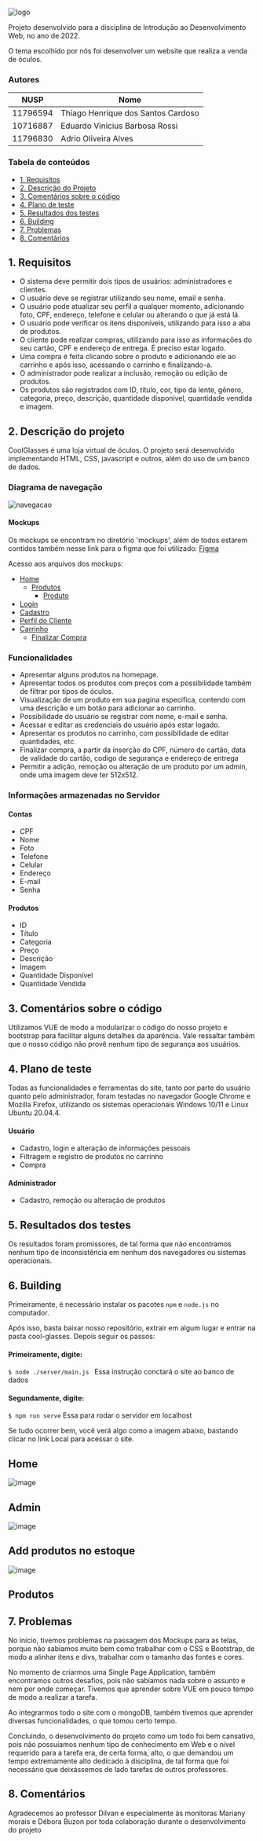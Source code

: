 

![logo](imagens/imagem-readme.png)

Projeto desenvolvido para a disciplina de Introdução ao Desenvolvimento Web, no ano de 2022.

O tema escolhido por nós foi desenvolver um website que realiza a venda de óculos.

### Autores

| NUSP     | Nome                       |
|----------|----------------------------|
| 11796594 |	Thiago Henrique dos Santos Cardoso     |
| 10716887 |  Eduardo Vinicius Barbosa Rossi         |
| 11796830 |  Adrio Oliveira Alves                   |

### Tabela de conteúdos 

- [1. Requisitos](#1-requisitos)
- [2. Descrição do Projeto](#2-descrição-do-projeto)
- [3. Comentários sobre o código](#3-comentários-sobre-o-código)
- [4. Plano de teste](#4-plano-de-teste)
- [5. Resultados dos testes](#5-resultados-dos-testes)
- [6. Building](#6-building)
- [7. Problemas](#7-problemas)
- [8. Comentários](#8-comentários)

## 1. Requisitos

- O sistema deve permitir dois tipos de usuários: administradores e clientes. 
- O usuário deve se registrar utilizando seu nome, email e senha.
- O usuário pode atualizar seu perfil a qualquer momento, adicionando foto, CPF, endereço, telefone e celular ou alterando o que já está lá. 
- O usuário pode verificar os itens disponíveis, utilizando para isso a aba de produtos.
- O cliente pode realizar compras, utilizando para isso as informações do seu cartão, CPF e endereço de entrega. É preciso estar logado.
- Uma compra é feita clicando sobre o produto e adicionando ele ao carrinho e após isso, acessando o carrinho e finalizando-a. 
- O administrador pode realizar a inclusão, remoção ou edição de produtos. 
- Os produtos são registrados com ID, título, cor, tipo da lente, gênero, categoria, preço, descrição, quantidade disponível, quantidade vendida e imagem. 


## 2. Descrição do projeto

CoolGlasses é uma loja virtual de óculos. O projeto será desenvolvido implementando HTML, CSS, javascript e outros, além do uso de um banco de dados. 

### Diagrama de navegação
![navegacao](imagens/diagramaNavegacao.png)

#### Mockups

Os mockups se encontram no diretório 'mockups', além de todos estarem contidos também nesse link para o figma que foi utilizado: [Figma ](https://www.figma.com/file/Q0Aj5abwo0EIDR1jyfYADb/CoolGlasses?node-id=0%3A1)

Acesso aos arquivos dos mockups: 
- [Home](/mockups/home.png)
  - [Produtos](/mockups/produtos.png)
    - [Produto](/mockups/produto.png)
- [Login](/mockups/login.png)
- [Cadastro](/mockups/cadastro.png)
- [Perfil do Cliente](/mockups/perfil.png)
- [Carrinho](/mockups/carrinhoo.png)
  - [Finalizar Compra](/mockups/finalizarcompra.png)

### Funcionalidades

- Apresentar alguns produtos na homepage.
- Apresentar todos os produtos com preços com a possibilidade também de filtrar por tipos de óculos.
- Visualização de um produto em sua pagina especifica, contendo com uma descrição e um botão para adicionar ao carrinho.
- Possibilidade do usuário se registrar com nome, e-mail e senha.
- Acessar e editar as credenciais do usuário após estar logado.
- Apresentar os produtos no carrinho, com possibilidade de editar quantidades, etc.
- Finalizar compra, a partir da inserção do CPF, número do cartão, data de validade do cartão, codigo de segurança e endereço de entrega
- Permitir a adição, remoção ou alteração de um produto por um admin, onde uma imagem deve ter 512x512. 

### Informações armazenadas no Servidor

#### Contas
- CPF
- Nome
- Foto
- Telefone
- Celular
- Endereço
- E-mail
- Senha

#### Produtos
- ID
- Título
- Categoria
- Preço
- Descrição
- Imagem
- Quantidade Disponível
- Quantidade Vendida

## 3. Comentários sobre o código
Utilizamos VUE de modo a modularizar o código do nosso projeto e bootstrap para facilitar alguns detalhes da aparência. Vale ressaltar também que o nosso código não provê nenhum tipo de segurança aos usuários. 

## 4. Plano de teste
Todas as funcionalidades e ferramentas do site, tanto por parte do usuário quanto pelo administrador, foram testadas no navegador Google Chrome e Mozilla Firefox, utilizando os sistemas operacionais Windows 10/11 e Linux Ubuntu 20.04.4. 

#### Usuário
- Cadastro, login e alteração de informações pessoais
- Filtragem e registro de produtos no carrinho
- Compra 

#### Administrador
- Cadastro, remoção ou alteração de produtos

## 5. Resultados dos testes
Os resultados foram promissores, de tal forma que não encontramos nenhum tipo de inconsistência em nenhum dos navegadores ou sistemas operacionais. 

## 6. Building
Primeiramente, é necessário instalar os pacotes `npm` e `node.js` no computador. 

Após isso, basta baixar nosso repositório, extrair em algum lugar e entrar na pasta cool-glasses. Depois seguir os passos:

#### Primeiramente, digite:
`$ node ./server/main.js ` Essa instrução conctará o site ao banco de dados

#### Segundamente, digite: 
`$ npm run serve` Essa para rodar o servidor em localhost

Se tudo ocorrer bem, você verá algo como a imagem abaixo, bastando clicar no link Local para acessar o site. 

## Home
![image](https://github.com/thiagohsc21/CoolGlasses/assets/44558872/d37c7e60-fe49-48c2-b48b-191dcd8073ef)

## Admin
![image](https://github.com/thiagohsc21/CoolGlasses/assets/44558872/c288a179-a969-449d-90e7-0d0cffedfdcc)

## Add produtos no estoque
![image](https://github.com/thiagohsc21/CoolGlasses/assets/44558872/f466ca8b-7a5b-49fb-a90c-6f5e6903737b)

## Produtos
## 7. Problemas
No início, tivemos problemas na passagem dos Mockups para as telas, porque não sabíamos muito bem como trabalhar com o CSS e Bootstrap, de modo a alinhar itens e divs, trabalhar com o tamanho das fontes e cores. 

No momento de criarmos uma Single Page Application, também encontramos outros desafios, pois não sabíamos nada sobre o assunto e nem por onde começar. Tivemos que aprender sobre VUE em pouco tempo de modo a realizar a tarefa. 

Ao integrarmos todo o site com o mongoDB, também tivemos que aprender diversas funcionalidades, o que tomou certo tempo.

Concluindo, o desenvolvimento do projeto como um todo foi bem cansativo, pois não possuíamos nenhum tipo de conhecimento em Web e o nível requerido para a tarefa era, de certa forma, alto, o que demandou um tempo extremamente alto dedicado à disciplina, de tal forma que foi necessário que deixássemos de lado tarefas de outros professores. 


## 8. Comentários

Agradecemos ao professor Dilvan e especialmente às monitoras Mariany morais e Débora Buzon por toda colaboração durante o desenvolvimento do projeto
